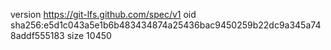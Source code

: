 version https://git-lfs.github.com/spec/v1
oid sha256:e5d1c043a5e1b6b483434874a25436bac9450259b22dc9a345a748addf555183
size 10450
